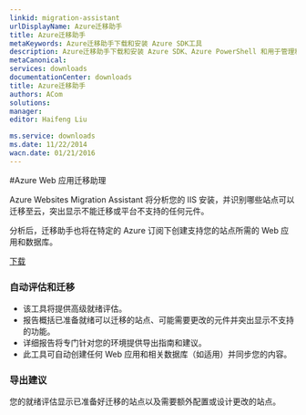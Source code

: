 ```yaml
---
linkid: migration-assistant
urlDisplayName: Azure迁移助手
title: Azure迁移助手
metaKeywords: Azure迁移助手下载和安装 Azure SDK工具
description: Azure迁移助手下载和安装 Azure SDK、Azure PowerShell 和用于管理和部署的命令行工具
metaCanonical: 
services: downloads
documentationCenter: downloads
title: Azure迁移助手
authors: ACom
solutions: 
manager: 
editor: Haifeng Liu

ms.service: downloads
ms.date: 11/22/2014
wacn.date: 01/21/2016
---
```


#Azure Web 应用迁移助理
<div>
  <p>Azure Websites Migration Assistant 将分析您的 IIS 安装，并识别哪些站点可以迁移至云，突出显示不能迁移或平台不支持的任何元件。</p>
  <p>分析后，迁移助手也将在特定的 Azure 订阅下创建支持您的站点所需的 Web 应用和数据库。</p>
</div>
<div><A href="http://go.microsoft.com/?linkid=9863189&clcid=0x804">下载</A> </div>
<div>
  <h3>自动评估和迁移</h3>
  <UL>
    <LI>该工具将提供高级就绪评估。</LI>
    <LI>报告概括已准备就绪可以迁移的站点、可能需要更改的元件并突出显示不支持的功能。</LI>
    <LI>详细报告将专门针对您的环境提供导出指南和建议。</LI>
    <LI>此工具可自动创建任何 Web 应用和相关数据库（如适用）并同步您的内容。</LI>
  </UL>
</div>
<div>
  <h3>导出建议</h3>
  <p>您的就绪评估显示已准备好迁移的站点以及需要额外配置或设计更改的站点。</p>
</div>